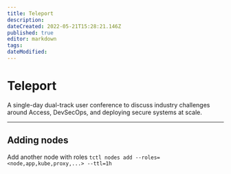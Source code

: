 ```yaml
---
title: Teleport
description: 
dateCreated: 2022-05-21T15:28:21.146Z
published: true
editor: markdown
tags: 
dateModified: 
---
```

# Teleport
A single-day dual-track user conference to discuss industry challenges around Access, DevSecOps, and deploying secure systems at scale.

---
## Adding nodes
Add another node with roles `tctl nodes add --roles=<node,app,kube,proxy,...> --ttl=1h`